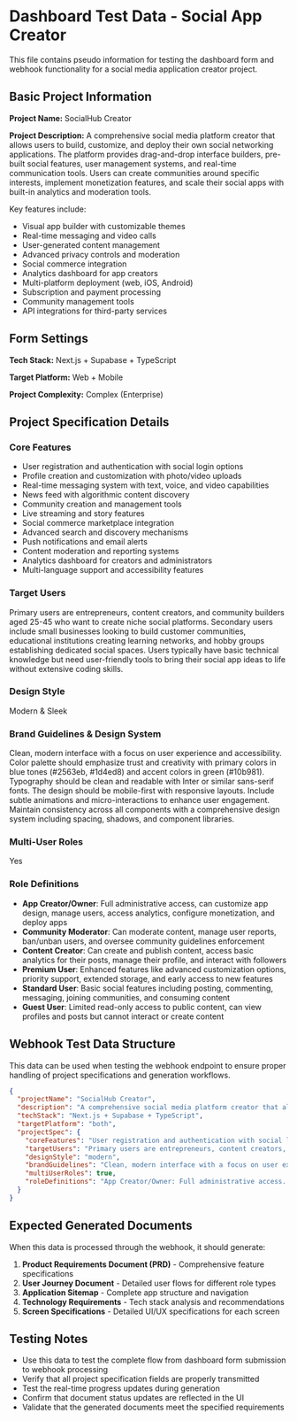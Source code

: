 # Dashboard Test Data - Social App Creator

This file contains pseudo information for testing the dashboard form and webhook functionality for a social media application creator project.

## Basic Project Information

**Project Name:** SocialHub Creator

**Project Description:**
A comprehensive social media platform creator that allows users to build, customize, and deploy their own social networking applications. The platform provides drag-and-drop interface builders, pre-built social features, user management systems, and real-time communication tools. Users can create communities around specific interests, implement monetization features, and scale their social apps with built-in analytics and moderation tools.

Key features include:
- Visual app builder with customizable themes
- Real-time messaging and video calls
- User-generated content management
- Advanced privacy controls and moderation
- Social commerce integration
- Analytics dashboard for app creators
- Multi-platform deployment (web, iOS, Android)
- Subscription and payment processing
- Community management tools
- API integrations for third-party services

## Form Settings

**Tech Stack:** Next.js + Supabase + TypeScript

**Target Platform:** Web + Mobile

**Project Complexity:** Complex (Enterprise)

## Project Specification Details

### Core Features
- User registration and authentication with social login options
- Profile creation and customization with photo/video uploads
- Real-time messaging system with text, voice, and video capabilities
- News feed with algorithmic content discovery
- Community creation and management tools
- Live streaming and story features
- Social commerce marketplace integration
- Advanced search and discovery mechanisms
- Push notifications and email alerts
- Content moderation and reporting systems
- Analytics dashboard for creators and administrators
- Multi-language support and accessibility features

### Target Users
Primary users are entrepreneurs, content creators, and community builders aged 25-45 who want to create niche social platforms. Secondary users include small businesses looking to build customer communities, educational institutions creating learning networks, and hobby groups establishing dedicated social spaces. Users typically have basic technical knowledge but need user-friendly tools to bring their social app ideas to life without extensive coding skills.

### Design Style
Modern & Sleek

### Brand Guidelines & Design System
Clean, modern interface with a focus on user experience and accessibility. Color palette should emphasize trust and creativity with primary colors in blue tones (#2563eb, #1d4ed8) and accent colors in green (#10b981). Typography should be clean and readable with Inter or similar sans-serif fonts. The design should be mobile-first with responsive layouts. Include subtle animations and micro-interactions to enhance user engagement. Maintain consistency across all components with a comprehensive design system including spacing, shadows, and component libraries.

### Multi-User Roles
Yes

### Role Definitions
- **App Creator/Owner**: Full administrative access, can customize app design, manage users, access analytics, configure monetization, and deploy apps
- **Community Moderator**: Can moderate content, manage user reports, ban/unban users, and oversee community guidelines enforcement
- **Content Creator**: Can create and publish content, access basic analytics for their posts, manage their profile, and interact with followers
- **Premium User**: Enhanced features like advanced customization options, priority support, extended storage, and early access to new features
- **Standard User**: Basic social features including posting, commenting, messaging, joining communities, and consuming content
- **Guest User**: Limited read-only access to public content, can view profiles and posts but cannot interact or create content

## Webhook Test Data Structure

This data can be used when testing the webhook endpoint to ensure proper handling of project specifications and generation workflows.

```json
{
  "projectName": "SocialHub Creator",
  "description": "A comprehensive social media platform creator that allows users to build, customize, and deploy their own social networking applications...",
  "techStack": "Next.js + Supabase + TypeScript",
  "targetPlatform": "both",
  "projectSpec": {
    "coreFeatures": "User registration and authentication with social login options, Profile creation and customization with photo/video uploads, Real-time messaging system with text, voice, and video capabilities...",
    "targetUsers": "Primary users are entrepreneurs, content creators, and community builders aged 25-45 who want to create niche social platforms...",
    "designStyle": "modern",
    "brandGuidelines": "Clean, modern interface with a focus on user experience and accessibility. Color palette should emphasize trust and creativity...",
    "multiUserRoles": true,
    "roleDefinitions": "App Creator/Owner: Full administrative access... Community Moderator: Can moderate content... Content Creator: Can create and publish content..."
  }
}
```

## Expected Generated Documents

When this data is processed through the webhook, it should generate:

1. **Product Requirements Document (PRD)** - Comprehensive feature specifications
2. **User Journey Document** - Detailed user flows for different role types
3. **Application Sitemap** - Complete app structure and navigation
4. **Technology Requirements** - Tech stack analysis and recommendations
5. **Screen Specifications** - Detailed UI/UX specifications for each screen

## Testing Notes

- Use this data to test the complete flow from dashboard form submission to webhook processing
- Verify that all project specification fields are properly transmitted
- Test the real-time progress updates during generation
- Confirm that document status updates are reflected in the UI
- Validate that the generated documents meet the specified requirements